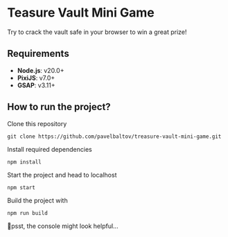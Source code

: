 # Teasure Vault Mini Game

Try to crack the vault safe in your browser to win a great prize! 


## Requirements

- **Node.js**: v20.0+
- **PixiJS**: v7.0+
- **GSAP**: v3.11+

## How to run the project?

Clone this repository
```
git clone https://github.com/pavelbaltov/treasure-vault-mini-game.git
```

Install required dependencies
```
npm install
```

Start the project and head to localhost
```
npm start
```

Build the project with
```
npm run build
```

🤫psst, the console might look helpful...



